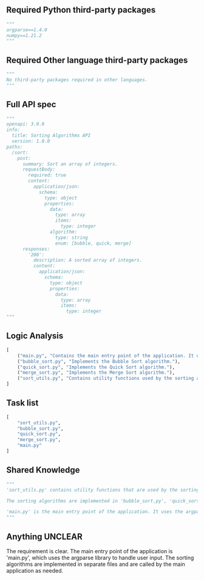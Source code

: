 ## Required Python third-party packages
```python
"""
argparse==1.4.0
numpy==1.21.2
"""
```

## Required Other language third-party packages
```python
"""
No third-party packages required in other languages.
"""
```

## Full API spec
```python
"""
openapi: 3.0.0
info:
  title: Sorting Algorithms API
  version: 1.0.0
paths:
  /sort:
    post:
      summary: Sort an array of integers.
      requestBody:
        required: true
        content:
          application/json:
            schema:
              type: object
              properties:
                data:
                  type: array
                  items:
                    type: integer
                algorithm:
                  type: string
                  enum: [bubble, quick, merge]
      responses:
        '200':
          description: A sorted array of integers.
          content:
            application/json:
              schema:
                type: object
                properties:
                  data:
                    type: array
                    items:
                      type: integer
"""
```

## Logic Analysis
```python
[
    ("main.py", "Contains the main entry point of the application. It uses argparse to handle user input and calls the appropriate sorting algorithm."),
    ("bubble_sort.py", "Implements the Bubble Sort algorithm."),
    ("quick_sort.py", "Implements the Quick Sort algorithm."),
    ("merge_sort.py", "Implements the Merge Sort algorithm."),
    ("sort_utils.py", "Contains utility functions used by the sorting algorithms.")
]
```

## Task list
```python
[
    "sort_utils.py",
    "bubble_sort.py",
    "quick_sort.py",
    "merge_sort.py",
    "main.py"
]
```

## Shared Knowledge
```python
"""
'sort_utils.py' contains utility functions that are used by the sorting algorithms. These functions include swap() for swapping two elements in an array and partition() for partitioning an array around a pivot element.

The sorting algorithms are implemented in 'bubble_sort.py', 'quick_sort.py', and 'merge_sort.py'. Each of these files contains a sort() function that takes an array of integers as input and returns a sorted array.

'main.py' is the main entry point of the application. It uses the argparse library to handle user input. The user can specify the array to be sorted and the sorting algorithm to be used.
"""
```

## Anything UNCLEAR
The requirement is clear. The main entry point of the application is 'main.py', which uses the argparse library to handle user input. The sorting algorithms are implemented in separate files and are called by the main application as needed.